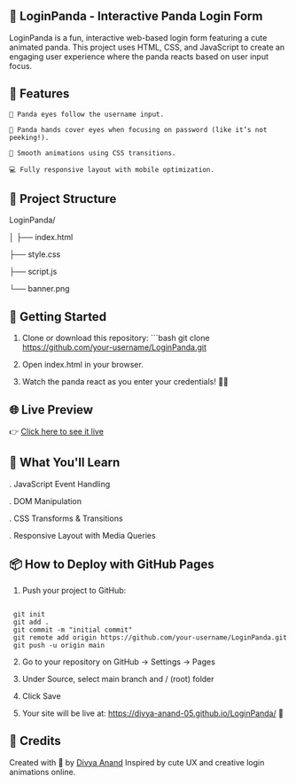 ## 🐼 LoginPanda - Interactive Panda Login Form



LoginPanda is a fun, interactive web-based login form featuring a cute animated panda. This project uses HTML, CSS, and JavaScript to create an engaging user experience where the panda reacts based on user input focus.

## 🔧 Features

    👀 Panda eyes follow the username input.

    🐼 Panda hands cover eyes when focusing on password (like it’s not peeking!).

    💅 Smooth animations using CSS transitions.

    💻 Fully responsive layout with mobile optimization.

 ##   📁 Project Structure

 LoginPanda/
 
│
├── index.html  

├── style.css

├── script.js

└── banner.png

## 🚀 Getting Started

   1. Clone or download this repository:
     ```bash
    git clone https://github.com/your-username/LoginPanda.git

   2. Open index.html in your browser.

   3. Watch the panda react as you enter your credentials! 🎉🐼

## 🌐 Live Preview
 
👉 [Click here to see it live](https://divya-anand-05.github.io/LoginPanda/)

## 🧠 What You'll Learn

   . JavaScript Event Handling

   . DOM Manipulation

   . CSS Transforms & Transitions

   . Responsive Layout with Media Queries

## 📦 How to Deploy with GitHub Pages

   1. Push your project to GitHub:
      ```bash
     git init
     git add .
     git commit -m "initial commit"
     git remote add origin https://github.com/your-username/LoginPanda.git
     git push -u origin main

   2. Go to your repository on GitHub → Settings → Pages

   3. Under Source, select main branch and / (root) folder

   4. Click Save

   5. Your site will be live at:
https://divya-anand-05.github.io/LoginPanda/ 🎉


 ## 🙏 Credits

Created with 💖 by [Divya Anand](https://github.com/divya-anand-05)
Inspired by cute UX and creative login animations online.

     
      
